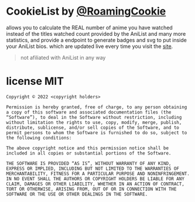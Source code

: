 # CookieList by [@RoamingCookie](https://anilist/user/RoamingCookie)

allows you to calculate the REAL number of anime you have watched instead of the titles watched count provided by the AniList
and many more statistics, and provide a endpoint to generate badges and svg to put inside your AniList bios.
which are updated live every time you visit the [site](https://roamingcookie.github.io/).


> not afiliated with AniList in any way


# license MIT

```
Copyright © 2022 <copyright holders>

Permission is hereby granted, free of charge, to any person obtaining a copy of this software and associated documentation files (the “Software”), to deal in the Software without restriction, including without limitation the rights to use, copy, modify, merge, publish, distribute, sublicense, and/or sell copies of the Software, and to permit persons to whom the Software is furnished to do so, subject to the following conditions:

The above copyright notice and this permission notice shall be included in all copies or substantial portions of the Software.

THE SOFTWARE IS PROVIDED “AS IS”, WITHOUT WARRANTY OF ANY KIND, EXPRESS OR IMPLIED, INCLUDING BUT NOT LIMITED TO THE WARRANTIES OF MERCHANTABILITY, FITNESS FOR A PARTICULAR PURPOSE AND NONINFRINGEMENT. IN NO EVENT SHALL THE AUTHORS OR COPYRIGHT HOLDERS BE LIABLE FOR ANY CLAIM, DAMAGES OR OTHER LIABILITY, WHETHER IN AN ACTION OF CONTRACT, TORT OR OTHERWISE, ARISING FROM, OUT OF OR IN CONNECTION WITH THE SOFTWARE OR THE USE OR OTHER DEALINGS IN THE SOFTWARE.
```